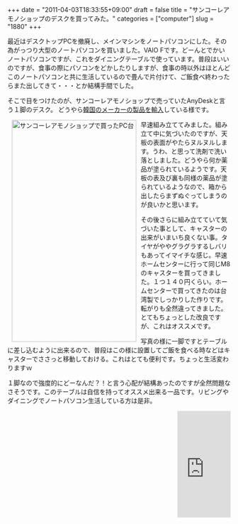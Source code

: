 +++
date = "2011-04-03T18:33:55+09:00"
draft = false
title = "サンコーレアモノショップのデスクを買ってみた。"
categories = ["computer"]
slug = "1880"
+++

最近はデスクトップPCを撤廃し、メインマシンをノートパソコンにした。その為がっつり大型のノートパソコンを買いました。VAIO Fです。どーんとでかいノートパソコンですが、これをダイニングテーブルで使っています。普段はいいのですが、食事の際にパソコンをどかしたりしますが、食事の時以外はほとんどこのノートパソコンと共に生活しているので畳んで片付けて、ご飯食べ終わったらまた出してきて・・・とか結構手間でした。

そこで目をつけたのが、サンコーレアモノショップで売っていたAnyDeskと言う１脚のデスク。
どうやら<a href="http://www.actto.com/shop/product_view.asp?code=AND-01">韓国のメーカーの製品を輸入</a>している様です。

<a href="http://www.flickr.com/photos/keruru/5584724316/" title="サンコーレアモノショップで買ったPC台 by けるる, on Flickr"><img src="http://farm6.static.flickr.com/5262/5584724316_94318d32c4.jpg" width="281" height="500" alt="サンコーレアモノショップで買ったPC台" align="left" hspace="10"/></a>

早速組み立ててみました。組み立て中に気づいたのですが、天板の表面がやたらヌルヌルします。うわ、と思って洗剤で洗い落としました。どうやら何か薬品が塗られているようです。天板の表及び裏も同様の薬品が塗られているようなので、箱から出したらまずぬぐってしまうのが良いかと思います。

その後さらに組み立てていて気づいた事として、キャスターの出来がいまいち良くない事。タイヤがややグラグラするしバリもあってイマイチな感じ。早速ホームセンターに行って同じM8のキャスターを買ってきました。１つ１４０円くらい。ホームセンターで買ってきたのは台湾製でしっかりした作りです。転がりも全然違ってきました。とてもちょっとした改良ですが、これはオススメです。

写真の様に一脚ですとテーブルに差し込むように出来るので、普段はこの様に設置してご飯を食べる時などはキャスターでささっと移動しておける。これはとても便利です。ちょっと生活変わりますｗ

１脚なので強度的にどーなんだ？！と言う心配が結構あったのですが全然問題なさそうです。このテーブルは自信を持ってオススメ出来る一品です。リビングやダイニングでノートパソコン生活している方は是非。

<iframe src="http://rcm-jp.amazon.co.jp/e/cm?t=kerurudigit-22&o=9&p=8&l=as1&asins=B003M1SZ38&ref=tf_til&fc1=000000&IS2=1&lt1=_blank&m=amazon&lc1=0000FF&bc1=000000&bg1=FFFFFF&f=ifr" style="width:120px;height:240px;" scrolling="no" marginwidth="0" marginheight="0" frameborder="0" align="right"></iframe>
